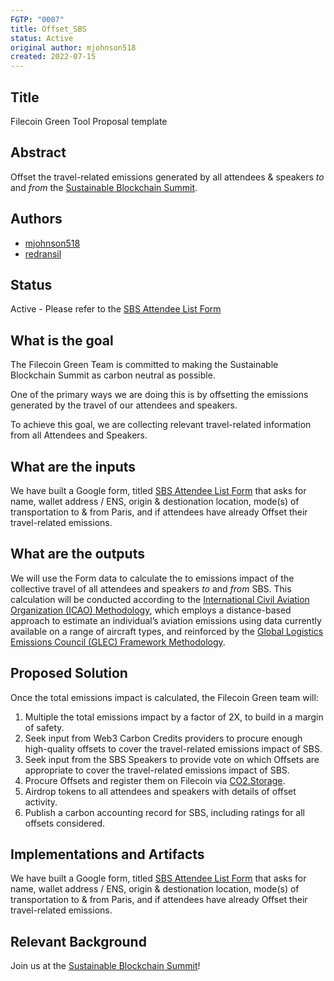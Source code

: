 ```yaml
---
FGTP: "0007"
title: Offset_SBS
status: Active
original author: mjohnson518
created: 2022-07-15
---
```


## Title
Filecoin Green Tool Proposal template

## Abstract
Offset the travel-related emissions generated by all attendees & speakers *to* and *from* the [Sustainable Blockchain Summit](https://sbs.tech/).

## Authors

- [mjohnson518](https://github.com/mjohnson518)
- [redransil](https://github.com/redransil)



## Status

Active - Please refer to the [SBS Attendee List Form](https://docs.google.com/forms/d/e/1FAIpQLSdNSmDINZgCaWWIU5Z0_F0abqm3DLTfzDBrns8be0NCk0Fl1g/viewform?vc=0&c=0&w=1&flr=0)

## What is the goal

The Filecoin Green Team is committed to making the Sustainable Blockchain Summit as carbon neutral as possible. 

One of the primary ways we are doing this is by offsetting the emissions generated by the travel of our attendees and speakers. 

To achieve this goal, we are collecting relevant travel-related information from all Attendees and Speakers.

## What are the inputs

We have built a Google form, titled [SBS Attendee List Form](https://docs.google.com/forms/d/e/1FAIpQLSdNSmDINZgCaWWIU5Z0_F0abqm3DLTfzDBrns8be0NCk0Fl1g/viewform?vc=0&c=0&w=1&flr=0) that asks for name, wallet address / ENS, origin & destionation location, mode(s) of transportation to & from Paris, and if attendees have already Offset their travel-related emissions.

## What are the outputs

We will use the Form data to calculate the to emissions impact of the collective travel of all attendees and speakers *to* and *from* SBS. This calculation will be conducted according to the [International Civil Aviation Organization (ICAO) Methodology](https://www.icao.int/environmental-protection/CarbonOffset/Documents/Methodology%20ICAO%20Carbon%20Calculator_v11-2018.pdf), which employs a distance-based approach to estimate an individual’s
aviation emissions using data currently available on a range of aircraft types, and reinforced by the [Global Logistics Emissions Council (GLEC) Framework Methodology](https://www.smartfreightcentre.org/en/glec-framework-implementation/).

## Proposed Solution

Once the total emissions impact is calculated, the Filecoin Green team will:

1. Multiple the total emissions impact by a factor of 2X, to build in a margin of safety. 
2. Seek input from Web3 Carbon Credits providers to procure enough high-quality offsets to cover the travel-related emissions impact of SBS.
3. Seek input from the SBS Speakers to provide vote on which Offsets are appropriate to cover the travel-related emissions impact of SBS.
4. Procure Offsets and register them on Filecoin via [CO2.Storage](https://github.com/protocol/FilecoinGreen-tools/blob/main/0006-FGTP-CO2_Storage.md).
5. Airdrop tokens to all attendees and speakers with details of offset activity. 
6. Publish a carbon accounting record for SBS, including ratings for all offsets considered. 

## Implementations and Artifacts 

We have built a Google form, titled [SBS Attendee List Form](https://docs.google.com/forms/d/e/1FAIpQLSdNSmDINZgCaWWIU5Z0_F0abqm3DLTfzDBrns8be0NCk0Fl1g/viewform?vc=0&c=0&w=1&flr=0) that asks for name, wallet address / ENS, origin & destionation location, mode(s) of transportation to & from Paris, and if attendees have already Offset their travel-related emissions.

## Relevant Background

Join us at the [Sustainable Blockchain Summit](https://sbs.tech/)!
